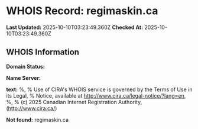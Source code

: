 # WHOIS Record: regimaskin.ca

**Last Updated:** 2025-10-10T03:23:49.360Z
**Checked At:** 2025-10-10T03:23:49.360Z

## WHOIS Information

**Domain Status:** 

**Name Server:** 

**text:** %, % Use of CIRA's WHOIS service is governed by the Terms of Use in its Legal, % Notice, available at http://www.cira.ca/legal-notice/?lang=en, %, % (c) 2025 Canadian Internet Registration Authority, (http://www.cira.ca/)

**Not found:** regimaskin.ca

